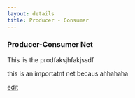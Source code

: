 ```yaml
---
layout: details 
title: Producer - Consumer 
---
```


### Producer-Consumer Net
This iis the prodfaksjhfakjssdf

<script>
    // pnet1
    var states_pnet1 = [
        {label:'a', y:10, x:20},
        {label:'b', y:30, x:20},
        {label:'c', y:10, x:80},
        {label:'d', y:30, x:80},
        {label:'queue', y:20, x:50},
    ]

    var transitions_pnet1 = [
        {label: 'x', y: 20, x: 30,
            pre: {a: 1},
            post: {
                queue: 1,
                b: 1
            }
        },
        {label: 'y', y: 20, x: 10,
            pre: {b: 1},
            post: {a: 1}
        },
        {label: 'w', y: 20, x: 70,
            pre: {queue: 1, d: 1},
            post: {c: 1}
        },
        {label: 'z', y: 20, x: 90,
            pre: {c: 1},
            post: {d: 1}}
    ];

    var marking_pnet1 = {a: 1, d: 1};
    // end pnet1    

    // insert net 
    insertNet(states_pnet1, transitions_pnet1, marking_pnet1, 4);
</script>

this is an importatnt net becaus ahhahaha

[edit](https://github.com/PetriNets/petrinets.github.io/edit/master/producer-consumer.md)